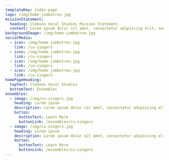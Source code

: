 ```yaml
---
templateKey: index-page
logo: /img/home-jumbotron.jpg
missionStatement:
  heading: Clemson Vocal Studies Mission Statement
  content: Lorem ipsum dolor sit amet, consectetur adipiscing elit, sed do eiusmod tempor incididunt ut labore et dolore magna aliqua. Ut enim ad minim veniam, quis nostrud
backgroundImage: /img/home-jumbotron.jpg
socialMedia:
  - icon: /img/home-jumbotron.jpg
    link: /cu-singers
  - icon: /img/home-jumbotron.jpg
    link: /cu-singers
  - icon: /img/home-jumbotron.jpg
    link: /cu-singers
  - icon: /img/home-jumbotron.jpg
    link: /cu-singers
homePageHeading:
  topText: Clemson Vocal Studies
  bottomText: Ensembles
ensembles:
  - image: /img/cu-singers.jpg
    heading: Lorem ipsum
    description: Lorem ipsum dolor sit amet, consectetur adipiscing elit, sed do eiusmod tempor incididunt ut labore et dolore magna aliqua. Ut enim ad minim veniam, quis nostrud exercitation
    button:
      buttonText: Learn More
      buttonLink: /ensembles/cu-singers
  - image: /img/cu-singers.jpg
    heading: Lorem ipsum
    description: Lorem ipsum dolor sit amet, consectetur adipiscing elit, sed do eiusmod tempor incididunt ut labore et dolore magna aliqua. Ut enim ad minim veniam, quis nostrud exercitation
    button:
      buttonText: Learn More
      buttonLink: /ensembles/cu-singers
---
```

